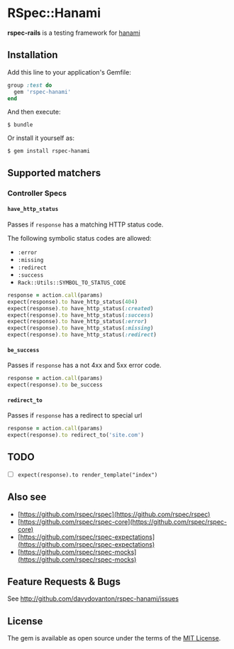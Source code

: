 # RSpec::Hanami
**rspec-rails** is a testing framework for [hanami](http://hanamirb.org)

## Installation
Add this line to your application's Gemfile:

```ruby
group :test do
  gem 'rspec-hanami'
end
```

And then execute:

    $ bundle

Or install it yourself as:

    $ gem install rspec-hanami

## Supported matchers
### Controller Specs
#### `have_http_status`
Passes if `response` has a matching HTTP status code.

The following symbolic status codes are allowed:
  - `:error`
  - `:missing`
  - `:redirect`
  - `:success`
  - `Rack::Utils::SYMBOL_TO_STATUS_CODE`

``` ruby
response = action.call(params)
expect(response).to have_http_status(404)
expect(response).to have_http_status(:created)
expect(response).to have_http_status(:success)
expect(response).to have_http_status(:error)
expect(response).to have_http_status(:missing)
expect(response).to have_http_status(:redirect)
```

#### `be_success`
Passes if `response` has a not 4xx and 5xx error code.

``` ruby
response = action.call(params)
expect(response).to be_success
````

#### `redirect_to`
Passes if `response` has a redirect to special url

``` ruby
response = action.call(params)
expect(response).to redirect_to('site.com')
```

## TODO

- [ ] `expect(response).to render_template("index")`

## Also see

* [https://github.com/rspec/rspec](https://github.com/rspec/rspec)
* [https://github.com/rspec/rspec-core](https://github.com/rspec/rspec-core)
* [https://github.com/rspec/rspec-expectations](https://github.com/rspec/rspec-expectations)
* [https://github.com/rspec/rspec-mocks](https://github.com/rspec/rspec-mocks)

## Feature Requests & Bugs

See <http://github.com/davydovanton/rspec-hanami/issues>

## License

The gem is available as open source under the terms of the [MIT License](http://opensource.org/licenses/MIT).

